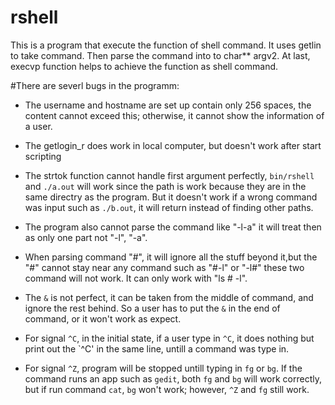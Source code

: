 rshell
======
This is a program that execute the function of shell command. It uses getlin to take command. Then parse the command into to char** argv2. At last, execvp function helps to achieve the function as shell command. 

#There are severl bugs in the programm:

* The username and hostname are set up contain only 256 spaces, the content cannot exceed this; otherwise, it cannot      show the information of a user.

* The getlogin_r does work in local computer, but doesn't work after start scripting
 
* The strtok function cannot handle first argument perfectly, `bin/rshell` and `./a.out` will work since the path is         work because they are in the same directry as the program. But it doesn't work if a wrong command was input such as        `./b.out`, it will return instead of finding other paths.
 
* The program also cannot parse the command like "-l-a" it will treat then as only one part not "-l", "-a".

* When parsing command "#", it will ignore all the stuff beyond it,but the "#" cannot stay near any command such as          "#-l" or "-l#" these two command will not work. It can only work with "ls # -l".

* The `&` is not perfect, it can be taken from the middle of command, and ignore the rest behind. So a user has to put       the `&` in the end of command, or it won't work as expect.

* For signal `^C`, in the initial state, if a user type in `^C`, it does nothing but print out the `^C' in the same          line, untill a command was type in.

* For signal `^Z`, program will be stopped untill typing in `fg` or `bg`. If the command runs an app such as `gedit`,        both `fg` and `bg` will work correctly, but if run command `cat`, `bg` won't work; however, `^Z` and `fg` still work.
